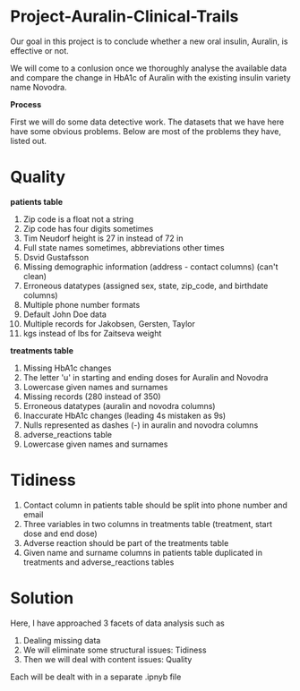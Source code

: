 # Project-Auralin-Clinical-Trails
  Our goal in this project is to conclude whether a new oral insulin, Auralin, is effective or not.
  
  We will come to a conlusion once we thoroughly analyse the available data and compare the change in HbA1c of Auralin with the existing insulin variety name Novodra.

**Process**

First we will do some data detective work. The datasets that we have here have some obvious problems. Below are most of the problems they have, listed out. 

# Quality

**patients table**
1. Zip code is a float not a string
2. Zip code has four digits sometimes
3. Tim Neudorf height is 27 in instead of 72 in
4. Full state names sometimes, abbreviations other times
5. Dsvid Gustafsson
6. Missing demographic information (address - contact columns) (can't clean)
7. Erroneous datatypes (assigned sex, state, zip_code, and birthdate columns)
8. Multiple phone number formats
9. Default John Doe data
10. Multiple records for Jakobsen, Gersten, Taylor
11. kgs instead of lbs for Zaitseva weight

**treatments table**
1. Missing HbA1c changes
2. The letter 'u' in starting and ending doses for Auralin and Novodra
3. Lowercase given names and surnames
4. Missing records (280 instead of 350)
5. Erroneous datatypes (auralin and novodra columns)
6. Inaccurate HbA1c changes (leading 4s mistaken as 9s)
7. Nulls represented as dashes (-) in auralin and novodra columns
8. adverse_reactions table
9. Lowercase given names and surnames

# Tidiness
1. Contact column in patients table should be split into phone number and email
2. Three variables in two columns in treatments table (treatment, start dose and end dose)
3. Adverse reaction should be part of the treatments table
4. Given name and surname columns in patients table duplicated in treatments and adverse_reactions tables


# Solution
Here, I have approached 3 facets of data analysis such as 
1. Dealing missing data
2. We will eliminate some structural issues: Tidiness
3. Then we will deal with content issues: Quality

Each will be dealt with in a separate .ipnyb file
